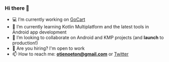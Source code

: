 ### Hi there 👋

- 💻 I’m currently working on [GoCart](https://github.com/etonotieno/GoCart)
- 📖 I’m currently learning Kotlin Multiplatform and the latest tools in Android app development
- 🤝 I’m looking to collaborate on Android and KMP projects (and **launch** to production!)
- 🤔 Are you hiring? I'm open to work
- 📫 How to reach me: **otienoeton@gmail.com** or [Twitter](https://x.com/etonotieno)
